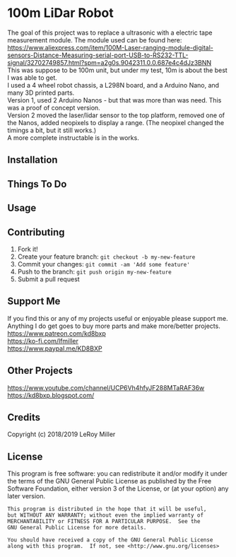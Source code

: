 # 100m LiDar Robot

The goal of this project was to replace a ultrasonic with a electric tape measurement module. The module used can be found here:  
https://www.aliexpress.com/item/100M-Laser-ranging-module-digital-sensors-Distance-Measuring-serial-port-USB-to-RS232-TTL-signal/32702749857.html?spm=a2g0s.9042311.0.0.687e4c4dJz3BNN  
This was suppose to be 100m unit, but under my test, 10m is about the best I was able to get.  
I used a 4 wheel robot chassis, a L298N board, and a Arduino Nano, and many 3D printed parts.  
Version 1, used 2 Arduino Nanos - but that was more than was need. This was a proof of concept version.  
Version 2 moved the laser/lidar sensor to the top platform, removed one of the Nanos, added neopixels to display a range. (The neopixel changed the timings a bit, but it still works.)  
A more complete instructable is in the works.  

## Installation

## Things To Do

## Usage

## Contributing

1. Fork it!
2. Create your feature branch: `git checkout -b my-new-feature`
3. Commit your changes: `git commit -am 'Add some feature'`
4. Push to the branch: `git push origin my-new-feature`
5. Submit a pull request

## Support Me

If you find this or any of my projects useful or enjoyable please support me.  
Anything I do get goes to buy more parts and make more/better projects.  
https://www.patreon.com/kd8bxp  
https://ko-fi.com/lfmiller  
https://www.paypal.me/KD8BXP  

## Other Projects

https://www.youtube.com/channel/UCP6Vh4hfyJF288MTaRAF36w  
https://kd8bxp.blogspot.com/  


## Credits

Copyright (c) 2018/2019 LeRoy Miller

## License

This program is free software: you can redistribute it and/or modify
    it under the terms of the GNU General Public License as published by
    the Free Software Foundation, either version 3 of the License, or
    (at your option) any later version.

    This program is distributed in the hope that it will be useful,
    but WITHOUT ANY WARRANTY; without even the implied warranty of
    MERCHANTABILITY or FITNESS FOR A PARTICULAR PURPOSE.  See the
    GNU General Public License for more details.

    You should have received a copy of the GNU General Public License
    along with this program.  If not, see <http://www.gnu.org/licenses>
